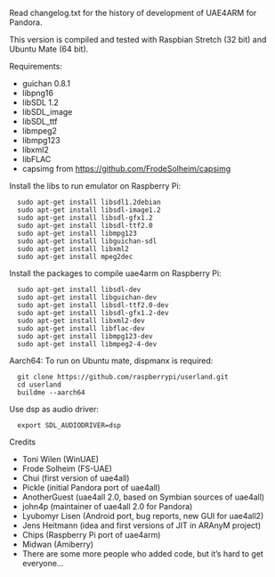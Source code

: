 Read changelog.txt for the history of development of UAE4ARM for Pandora. 

This version is compiled and tested with Raspbian Stretch (32 bit) and Ubuntu Mate (64 bit).

Requirements:
 - guichan 0.8.1
 - libpng16
 - libSDL 1.2
 - libSDL_image
 - libSDL_ttf
 - libmpeg2
 - libmpg123
 - libxml2
 - libFLAC
 - capsimg from https://github.com/FrodeSolheim/capsimg

Install the libs to run emulator on Raspberry Pi:

      sudo apt-get install libsdl1.2debian
      sudo apt-get install libsdl-image1.2
      sudo apt-get install libsdl-gfx1.2
      sudo apt-get install libsdl-ttf2.0
      sudo apt-get install libmpg123
      sudo apt-get install libguichan-sdl
      sudo apt-get install libxml2
      sudo apt-get install mpeg2dec

Install the packages to compile uae4arm on Raspberry Pi:

      sudo apt-get install libsdl-dev
      sudo apt-get install libguichan-dev
      sudo apt-get install libsdl-ttf2.0-dev
      sudo apt-get install libsdl-gfx1.2-dev
      sudo apt-get install libxml2-dev
      sudo apt-get install libflac-dev
      sudo apt-get install libmpg123-dev
      sudo apt-get install libmpeg2-4-dev

Aarch64:
To run on Ubuntu mate, dispmanx is required:

      git clone https://github.com/raspberrypi/userland.git
      cd userland
      buildme --aarch64

Use dsp as audio driver:

      export SDL_AUDIODRIVER=dsp


Credits
 - Toni Wilen (WinUAE)
 - Frode Solheim (FS-UAE)
 - Chui (first version of uae4all)
 - Pickle (initial Pandora port of uae4all)
 - AnotherGuest (uae4all 2.0, based on Symbian sources of uae4all)
 - john4p (maintainer of uae4all 2.0 for Pandora)
 - Lyubomyr Lisen (Android port, bug reports, new GUI for uae4all2)
 - Jens Heitmann (idea and first versions of JIT in ARAnyM project)
 - Chips (Raspberry Pi port of uae4arm)
 - Midwan (Amiberry)
 - There are some more people who added code, but it’s hard to get everyone…
 
